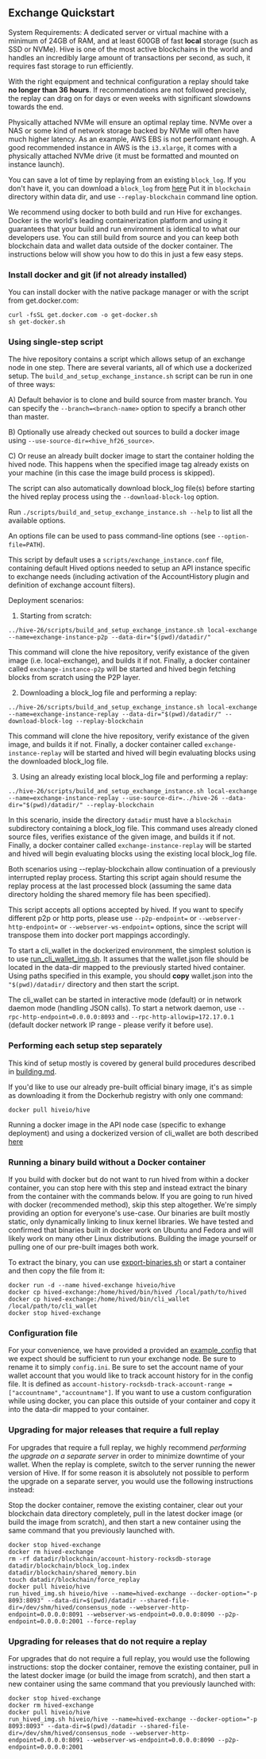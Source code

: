 Exchange Quickstart
-------------------

System Requirements: A dedicated server or virtual machine with a minimum of 24GB of RAM, and at least 600GB of fast **local**  storage (such as SSD or NVMe). Hive is one of the most active blockchains in the world and handles an incredibly large amount of transactions per second, as such, it requires fast storage to run efficiently.

With the right equipment and technical configuration a replay should take **no longer than 36 hours**.  If recommendations are not followed precisely, the replay can drag on for days or even weeks with significant slowdowns towards the end.

Physically attached NVMe will ensure an optimal replay time. NVMe over a NAS or some kind of network storage backed by NVMe will often have much higher latency. As an example, AWS EBS is not performant enough. A good recommended instance in AWS is the `i3.xlarge`, it comes with a physically attached NVMe drive (it must be formatted and mounted on instance launch).

You can save a lot of time by replaying from an existing `block_log`. If you don't have it, you can download a `block_log` from [here](https://gtg.openhive.network/get/blockchain)
Put it in `blockchain` directory within data dir, and use `--replay-blockchain` command line option.

We recommend using docker to both build and run Hive for exchanges. Docker is the world's leading containerization platform and using it guarantees that your build and run environment is identical to what our developers use. You can still build from source and you can keep both blockchain data and wallet data outside of the docker container. The instructions below will show you how to do this in just a few easy steps.

### Install docker and git (if not already installed)

You can install docker with the native package manager or with the script from get.docker.com:
```
curl -fsSL get.docker.com -o get-docker.sh
sh get-docker.sh
```

### Using single-step script

The hive repository contains a script which allows setup of an exchange node in one step. There are several variants, all of which use a dockerized setup. The `build_and_setup_exchange_instance.sh` script can be run in one of three ways:

A) Default behavior is to clone and build source from master branch. You can specify the `--branch=<branch-name>` option to specify a branch other than master.

B) Optionally use already checked out sources to build a docker image using `--use-source-dir=<hive_hf26_source>`.

C) Or reuse an already built docker image to start the container holding the hived node. This happens when the specified image tag already exists on your machine (in this case the image build process is skipped).

The script can also automatically download block_log file(s) before starting the hived replay process using the `--download-block-log` option.

Run `./scripts/build_and_setup_exchange_instance.sh --help` to list all the available options. 

An options file can be used to pass command-line options (see `--option-file=PATH`). 

This script by default uses a `scripts/exchange_instance.conf` file, containing default Hived options needed to setup an API instance specific to exchange needs (including activation of the AccountHistory plugin and definition of exchange account filters).

Deployment scenarios:

1) Starting from scratch:

`../hive-26/scripts/build_and_setup_exchange_instance.sh local-exchange --name=exchange-instance-p2p --data-dir="$(pwd)/datadir/"`

This command will clone the hive repository, verify existance of the given image (i.e. local-exchange), and builds it if not. Finally, a docker container called `exchange-instance-p2p` will be started and hived begin fetching blocks from scratch using the P2P layer.

2) Downloading a block_log file and performing a replay:

`../hive-26/scripts/build_and_setup_exchange_instance.sh local-exchange --name=exchange-instance-replay --data-dir="$(pwd)/datadir/" --download-block-log --replay-blockchain`

This command will clone the hive repository, verify existance of the given image, and builds it if not. Finally, a docker container called `exchange-instance-replay` will be started and hived will begin evaluating blocks using the downloaded block_log file.

3) Using an already existing local block_log file and performing a replay:

`../hive-26/scripts/build_and_setup_exchange_instance.sh local-exchange --name=exchange-instance-replay --use-source-dir=../hive-26 --data-dir="$(pwd)/datadir/" --replay-blockchain`

In this scenario, inside the directory `datadir` must have a `blockchain` subdirectory containing a block_log file.
This command uses already cloned source files, verifies existance of the given image, and builds it if not. Finally, a docker container called `exchange-instance-replay` will be started and hived will begin evaluating blocks using the existing local block_log file.

Both scenarios using --replay-blockchain allow continuation of a previously interrupted replay process. Starting this script again should resume the replay process at the last processed block (assuming the same data directory holding the shared memory file has been specified).

This script accepts all options accepted by hived. If you want to specify different p2p or http ports, please use `--p2p-endpoint=` or `--webserver-http-endpoint=` or `--webserver-ws-endpoint=` options, since the script will transpose them into docker port mappings accordingly.

To start a cli_wallet in the dockerized environment, the simplest solution is to use [run_cli_wallet_img.sh](/scripts/run_cli_wallet_img.sh). It assumes that the wallet.json file should be located in the data-dir mapped to the previously started hived container. Using paths specified in this example, you should **copy** wallet.json into the `"$(pwd)/datadir/` directory and then start the script.

The cli_wallet can be started in interactive mode (default) or in network daemon mode (handling JSON calls). To start a network daemon, use `--rpc-http-endpoint=0.0.0.0:8093` and `--rpc-http-allowip=172.17.0.1` (default docker network IP range - please verify it before use).

### Performing each setup step separately

This kind of setup mostly is covered by general build procedures described in [building.md](/doc/building.md#building-under-docker).

If you'd like to use our already pre-built official binary image, it's as simple as downloading it from the Dockerhub registry with only one command:

```
docker pull hiveio/hive
```

Running a docker image in the API node case (specific to exhange deployment) and using a dockerized version of cli_wallet are both described [here](/README.md#scenarios-of-using-dockerized-hived-assumed-mainnet-configuration)

### Running a binary build without a Docker container

If you build with docker but do not want to run hived from within a docker container, you can stop here with this step and instead extract the binary from the container with the commands below. If you are going to run hived with docker (recommended method), skip this step altogether. We're simply providing an option for everyone's use-case. Our binaries are built mostly static, only dynamically linking to linux kernel libraries. We have tested and confirmed that binaries built in docker work on Ubuntu and Fedora and will likely work on many other Linux distributions. Building the image yourself or pulling one of our pre-built images both work.

To extract the binary, you can use [export-binaries.sh](/scripts/export-binaries.sh) or start a container and then copy the file from it:

```
docker run -d --name hived-exchange hiveio/hive
docker cp hived-exchange:/home/hived/bin/hived /local/path/to/hived
docker cp hived-exchange:/home/hived/bin/cli_wallet /local/path/to/cli_wallet
docker stop hived-exchange
```

### Configuration file

For your convenience, we have provided a provided an [example\_config](example\_config.ini) that we expect should be sufficient to run your exchange node. Be sure to rename it to simply `config.ini`. Be sure to set the account name of your wallet account that you would like to track account history for in the config file. It is defined as `account-history-rocksdb-track-account-range = ["accountname","accountname"]`.
If you want to use a custom configuration while using docker, you can place this outside of your container and copy it into the data-dir mapped to your container.

### Upgrading for major releases that require a full replay

For upgrades that require a full replay, we highly recommend *performing the upgrade on a separate server* in order to minimize downtime of your wallet. When the replay is complete, switch to the server running the newer version of Hive. If for some reason it is absolutely not possible to perform the upgrade on a separate server, you would use the following instructions instead:

Stop the docker container, remove the existing container, clear out your blockchain data directory completely, pull in the latest docker image (or build the image from scratch), and then start a new container using the same command that you previously launched with.

```
docker stop hived-exchange
docker rm hived-exchange
rm -rf datadir/blockchain/account-history-rocksdb-storage datadir/blockchain/block_log.index datadir/blockchain/shared_memory.bin
touch datadir/blockchain/force_replay 
docker pull hiveio/hive
run_hived_img.sh hiveio/hive --name=hived-exchange --docker-option="-p 8093:8093" --data-dir=$(pwd)/datadir --shared-file-dir=/dev/shm/hived/consensus_node --webserver-http-endpoint=0.0.0.0:8091 --webserver-ws-endpoint=0.0.0.0:8090 --p2p-endpoint=0.0.0.0:2001 --force-replay
```

### Upgrading for releases that do not require a replay

For upgrades that do not require a full replay, you would use the following instructions: stop the docker container, remove the existing container, pull in the latest docker image (or build the image from scratch), and then start a new container using the same command that you previously launched with:

```
docker stop hived-exchange
docker rm hived-exchange
docker pull hiveio/hive
run_hived_img.sh hiveio/hive --name=hived-exchange --docker-option="-p 8093:8093" --data-dir=$(pwd)/datadir --shared-file-dir=/dev/shm/hived/consensus_node --webserver-http-endpoint=0.0.0.0:8091 --webserver-ws-endpoint=0.0.0.0:8090 --p2p-endpoint=0.0.0.0:2001 
```
